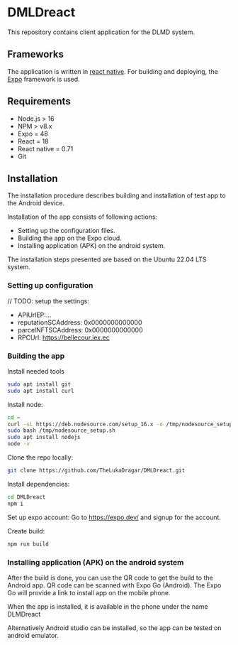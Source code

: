 # DMLDreact
This repository contains client application for the DLMD system.


## Frameworks
The application is written in [react native](https://reactnative.dev/).
For building and deploying, the [Expo](https://expo.dev/) framework is used.

## Requirements

- Node.js > 16
- NPM > v8.x
- Expo = 48
- React = 18
- React native = 0.71
- Git

## Installation

The installation procedure describes building and installation of test app to the Android device.

Installation of the app consists of following actions:

- Setting up the configuration files.
- Building the app on the Expo cloud.
- Installing application (APK) on the android system.

The installation steps presented are based on the Ubuntu 22.04 LTS system.

### Setting up configuration
// TODO: setup the settings:
- APIUrlEP:...
- reputationSCAddress: 0x0000000000000
- parcelNFTSCAddress: 0x0000000000000
- RPCUrl: https://bellecour.iex.ec

### Building the app

Install needed tools
```bash
sudo apt install git
sudo apt install curl
```

Install node:
```bash
cd ~
curl -sL https://deb.nodesource.com/setup_16.x -o /tmp/nodesource_setup.sh
sudo bash /tmp/nodesource_setup.sh
sudo apt install nodejs
node -v
```

Clone the repo locally:
```bash
git clone https://github.com/TheLukaDragar/DMLDreact.git
```

Install dependencies:
```bash
cd DMLDreact
npm i
```

Set up expo account:
Go to https://expo.dev/ and signup for the account.

Create build:
```bash
npm run build
```

### Installing application (APK) on the android system

After the build is done, you can use the QR code to get the build to the Android app.
QR code can be scanned with Expo Go (Android).
The Expo Go will provide a link to install app on the mobile phone.

When the app is installed, it is available in the phone under the name DLMDreact

Alternatively Android studio can be installed, so the app can be tested on android emulator.

